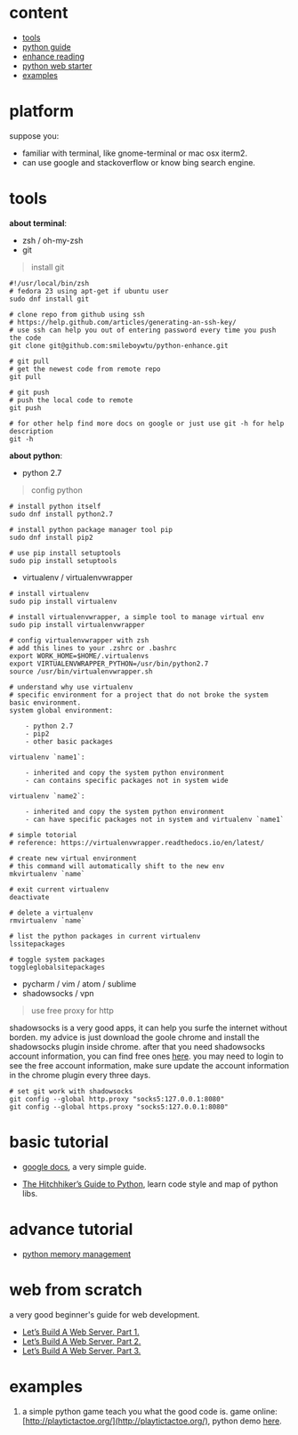 # content

* [tools](#tools)
* [python guide](#basic-tutorial)
* [enhance reading](#advance-tutorial)
* [python web starter](#web-from-scratch)
* [examples](#examples)

# platform

suppose you:

- familiar with terminal, like gnome-terminal or mac osx iterm2.
- can use google and stackoverflow or know bing search engine.

# tools

**about terminal**:

- zsh / oh-my-zsh
- git

> install git

``` shell
#!/usr/local/bin/zsh
# fedora 23 using apt-get if ubuntu user
sudo dnf install git

# clone repo from github using ssh
# https://help.github.com/articles/generating-an-ssh-key/
# use ssh can help you out of entering password every time you push the code
git clone git@github.com:smileboywtu/python-enhance.git

# git pull
# get the newest code from remote repo
git pull

# git push
# push the local code to remote
git push

# for other help find more docs on google or just use git -h for help description
git -h
```

**about python**:

- python 2.7

> config python

``` shell
# install python itself
sudo dnf install python2.7

# install python package manager tool pip
sudo dnf install pip2

# use pip install setuptools
sudo pip install setuptools
```
- virtualenv / virtualenvwrapper
``` shell
# install virtualenv
sudo pip install virtualenv

# install virtualenvwrapper, a simple tool to manage virtual env
sudo pip install virtualenvwrapper

# config virtualenvwrapper with zsh
# add this lines to your .zshrc or .bashrc
export WORK_HOME=$HOME/.virtualenvs
export VIRTUALENVWRAPPER_PYTHON=/usr/bin/python2.7
source /usr/bin/virtualenvwrapper.sh

# understand why use virtualenv
# specific environment for a project that do not broke the system basic environment.
system global environment:

    - python 2.7
    - pip2
    - other basic packages

virtualenv `name1`:

    - inherited and copy the system python environment
    - can contains specific packages not in system wide

virtualenv `name2`:

    - inherited and copy the system python environment
    - can have specific packages not in system and virtualenv `name1`

# simple totorial
# reference: https://virtualenvwrapper.readthedocs.io/en/latest/

# create new virtual environment
# this command will automatically shift to the new env
mkvirtualenv `name`

# exit current virtualenv
deactivate

# delete a virtualenv
rmvirtualenv `name`

# list the python packages in current virtualenv
lssitepackages

# toggle system packages
toggleglobalsitepackages
```
- pycharm / vim / atom / sublime
- shadowsocks / vpn

> use free proxy for http

shadowsocks is a very good apps, it can help you surfe the internet without borden. my advice is just download the goole chrome and install the shadowsocks plugin inside chrome. after that you need shadowsocks account information, you can find free ones [here](http://www.dou-bi.com/sszhfx/). you may need to login to see the free account information, make sure update the account information in the chrome plugin every three days.

``` shell
# set git work with shadowsocks
git config --global http.proxy "socks5:127.0.0.1:8080"
git config --global https.proxy "socks5:127.0.0.1:8080"
```

# basic tutorial

+ [google docs](https://developers.google.com/edu/python/), a very simple guide.

+ [The Hitchhiker’s Guide to Python](http://docs.python-guide.org/en/latest/), learn code style and map of python libs.

# advance tutorial

+ [python memory management](http://nodefe.com/implement-of-pymalloc-from-source/)

# web from scratch

a very good beginner's guide for web development.

+ [Let’s Build A Web Server. Part 1.](https://ruslanspivak.com/lsbaws-part1/)
+ [Let’s Build A Web Server. Part 2.](https://ruslanspivak.com/lsbaws-part2/)
+ [Let’s Build A Web Server. Part 3.](https://ruslanspivak.com/lsbaws-part3/)

# examples

1. a simple python game teach you what the good code is.
game online: [http://playtictactoe.org/](http://playtictactoe.org/), python demo [here](./static/demo/tic-tac-toe.py).


